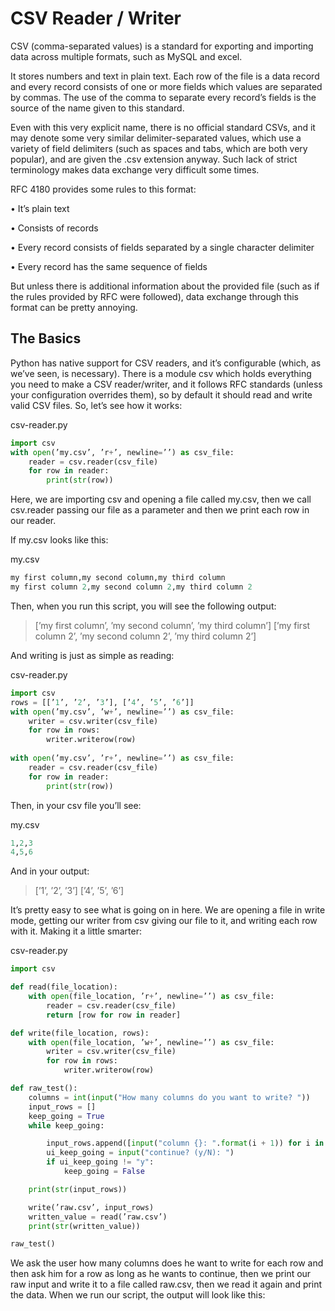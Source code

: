 # CSV Reader / Writer

CSV (comma-separated values) is a standard for exporting and importing data across multiple formats, such as MySQL and
excel.

It stores numbers and text in plain text. Each row of the file is a data record and every record consists of one or more fields which
values are separated by commas. The use of the comma to separate every record’s fields is the source of the name given to this
standard.

Even with this very explicit name, there is no official standard CSVs, and it may denote some very similar delimiter-separated
values, which use a variety of field delimiters (such as spaces and tabs, which are both very popular), and are given the .csv
extension anyway. Such lack of strict terminology makes data exchange very difficult some times.

RFC 4180 provides some rules to this format:

• It’s plain text

• Consists of records

• Every record consists of fields separated by a single character delimiter

• Every record has the same sequence of fields

But unless there is additional information about the provided file (such as if the rules provided by RFC were followed), data
exchange through this format can be pretty annoying.

## The Basics

Python has native support for CSV readers, and it’s configurable (which, as we’ve seen, is necessary). There is a module csv
which holds everything you need to make a CSV reader/writer, and it follows RFC standards (unless your configuration overrides
them), so by default it should read and write valid CSV files. So, let’s see how it works:

csv-reader.py
```python
import csv
with open(’my.csv’, ’r+’, newline=’’) as csv_file:
    reader = csv.reader(csv_file)
    for row in reader:
        print(str(row))
```

Here, we are importing csv and opening a file called my.csv, then we call csv.reader passing our file as a parameter and then we
print each row in our reader.

If my.csv looks like this:

my.csv
```python
my first column,my second column,my third column
my first column 2,my second column 2,my third column 2
```

Then, when you run this script, you will see the following output:

>[’my first column’, ’my second column’, ’my third column’]
>[’my first column 2’, ’my second column 2’, ’my third column 2’]

And writing is just as simple as reading:

csv-reader.py
```python
import csv
rows = [[’1’, ’2’, ’3’], [’4’, ’5’, ’6’]]
with open(’my.csv’, ’w+’, newline=’’) as csv_file:
    writer = csv.writer(csv_file)
    for row in rows:
        writer.writerow(row)
        
with open(’my.csv’, ’r+’, newline=’’) as csv_file:
    reader = csv.reader(csv_file)
    for row in reader:
        print(str(row))
```
Then, in your csv file you’ll see:

my.csv
```python
1,2,3
4,5,6
```

And in your output:

>[’1’, ’2’, ’3’]
>[’4’, ’5’, ’6’]

It’s pretty easy to see what is going on in here. We are opening a file in write mode, getting our writer from csv giving our file to
it, and writing each row with it. Making it a little smarter:

csv-reader.py
```python
import csv

def read(file_location):
    with open(file_location, ’r+’, newline=’’) as csv_file:
        reader = csv.reader(csv_file)
        return [row for row in reader]

def write(file_location, rows):
    with open(file_location, ’w+’, newline=’’) as csv_file:
        writer = csv.writer(csv_file)
        for row in rows:
            writer.writerow(row)

def raw_test():
    columns = int(input("How many columns do you want to write? "))
    input_rows = []
    keep_going = True
    while keep_going:

        input_rows.append([input("column {}: ".format(i + 1)) for i in range(0, columns)])
        ui_keep_going = input("continue? (y/N): ")
        if ui_keep_going != "y":
            keep_going = False

    print(str(input_rows))

    write(’raw.csv’, input_rows)
    written_value = read(’raw.csv’)
    print(str(written_value))

raw_test()
```
We ask the user how many columns does he want to write for each row and then ask him for a row as long as he wants to continue,
then we print our raw input and write it to a file called raw.csv, then we read it again and print the data. When we run our script,
the output will look like this:



